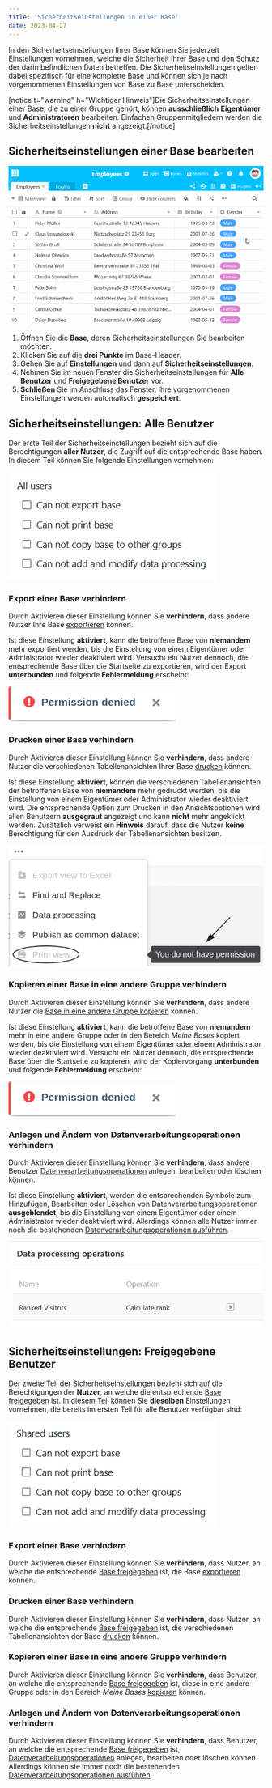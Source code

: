 ```yaml
---
title: 'Sicherheitseinstellungen in einer Base'
date: 2023-04-27
---
```


In den Sicherheitseinstellungen Ihrer Base können Sie jederzeit Einstellungen vornehmen, welche die Sicherheit Ihrer Base und den Schutz der darin befindlichen Daten betreffen. Die Sicherheitseinstellungen gelten dabei spezifisch für eine komplette Base und können sich je nach vorgenommenen Einstellungen von Base zu Base unterscheiden.

\[notice t="warning" h="Wichtiger Hinweis"\]Die Sicherheitseinstellungen einer Base, die zu einer Gruppe gehört, können **ausschließlich** **Eigentümer** und **Administratoren** bearbeiten. Einfachen Gruppenmitgliedern werden die Sicherheitseinstellungen **nicht** angezeigt.\[/notice\]

## Sicherheitseinstellungen einer Base bearbeiten

[![Sicherheitseinstellungen in einer Base](Security-settings-of-a-base.gif)](Security-settings-of-a-base.gif)

1. Öffnen Sie die **Base**, deren Sicherheitseinstellungen Sie bearbeiten möchten.
2. Klicken Sie auf die **drei Punkte** im Base-Header.
3. Gehen Sie auf **Einstellungen** und dann auf **Sicherheitseinstellungen**.
4. Nehmen Sie im neuen Fenster die Sicherheitseinstellungen für **Alle Benutzer** und **Freigegebene Benutzer** vor.
5. **Schließen** Sie im Anschluss das Fenster. Ihre vorgenommenen Einstellungen werden automatisch **gespeichert**.

## Sicherheitseinstellungen: Alle Benutzer

Der erste Teil der Sicherheitseinstellungen bezieht sich auf die Berechtigungen **aller Nutzer**, die Zugriff auf die entsprechende Base haben. In diesem Teil können Sie folgende Einstellungen vornehmen:

![Sicherheitseinstellungen für alle Nutzer](Security-settings-for-all-users.png)

### Export einer Base verhindern

Durch Aktivieren dieser Einstellung können Sie **verhindern**, dass andere Nutzer Ihre Base [exportieren](https://seatable.io/docs/import-von-daten/datenimport-und-export/#base_exportieren) können.

Ist diese Einstellung **aktiviert**, kann die betroffene Base von **niemandem** mehr exportiert werden, bis die Einstellung von einem Eigentümer oder Administrator wieder deaktiviert wird. Versucht ein Nutzer dennoch, die entsprechende Base über die Startseite zu exportieren, wird der Export **unterbunden** und folgende **Fehlermeldung** erscheint:

[![Fehlermeldung bei versuchtem Base-Export, wenn die Sicherheitseinstellung "Export einer Base verhindern" für alle Benutzer aktiviert ist](fehlermeldung-sicherheitseinstellung-base-exportieren-alle.png)](fehlermeldung-sicherheitseinstellung-base-exportieren-alle.png)

### Drucken einer Base verhindern

Durch Aktivieren dieser Einstellung können Sie **verhindern**, dass andere Nutzer die verschiedenen Tabellenansichten Ihrer Base [drucken](https://seatable.io/docs/grundlagen-von-ansichten/das-drucken-einer-ansicht/) können.

Ist diese Einstellung **aktiviert**, können die verschiedenen Tabellenansichten der betroffenen Base von **niemandem** mehr gedruckt werden, bis die Einstellung von einem Eigentümer oder Administrator wieder deaktiviert wird. Die entsprechende Option zum Drucken in den Ansichtsoptionen wird allen Benutzern **ausgegraut** angezeigt und kann **nicht** mehr angeklickt werden. Zusätzlich verweist ein **Hinweis** darauf, dass die Nutzer **keine** Berechtigung für den Ausdruck der Tabellenansichten besitzen.

[![Ausgegraute Option zum Ausdruck von Tabellenansichten einer Base, wenn in den Sicherheitseinstellungen die Option "Druck einer Base verhindern" für alle Benutzer aktiviert ist](no-permission-for-printing-table-views-due-security-settings-all-users.png)](no-permission-for-printing-table-views-due-security-settings-all-users.png)

### Kopieren einer Base in eine andere Gruppe verhindern

Durch Aktivieren dieser Einstellung können Sie **verhindern**, dass andere Nutzer die [Base in eine andere Gruppe kopieren](https://seatable.io/docs/arbeiten-mit-bases/eine-base-in-eine-gruppe-kopieren/) können.

Ist diese Einstellung **aktiviert**, kann die betroffene Base von **niemandem** mehr in eine andere Gruppe oder in den Bereich _Meine Bases_ kopiert werden, bis die Einstellung von einem Eigentümer oder einem Administrator wieder deaktiviert wird. Versucht ein Nutzer dennoch, die entsprechende Base über die Startseite zu kopieren, wird der Kopiervorgang **unterbunden** und folgende **Fehlermeldung** erscheint:

[![Fehlermeldung bei versuchtem Kopieren einer Base, wenn die Sicherheitseinstellung "Kopie einer Base in eine andere Gruppe verhindern" für alle Benutzer aktiviert ist](fehlermeldung-sicherheitseinstellung-base-exportieren-alle.png)](fehlermeldung-sicherheitseinstellung-base-exportieren-alle.png)

### Anlegen und Ändern von Datenverarbeitungsoperationen verhindern

Durch Aktivieren dieser Einstellung können Sie **verhindern**, dass andere Benutzer [Datenverarbeitungsoperationen](https://seatable.io/docs/datenverarbeitung/datenverarbeitungsoperationen-in-seatable/) anlegen, bearbeiten oder löschen können.

Ist diese Einstellung **aktiviert**, werden die entsprechenden Symbole zum Hinzufügen, Bearbeiten oder Löschen von Datenverarbeitungsoperationen **ausgeblendet**, bis die Einstellung von einem Eigentümer oder einem Administrator wieder deaktiviert wird. Allerdings können alle Nutzer immer noch die bestehenden [Datenverarbeitungsoperationen ausführen](https://seatable.io/docs/datenverarbeitung/datenverarbeitungsoperationen-ausfuehren/).

![Datenverarbeitungsoperation ausführen](Datenverarbeitungsoperation-ausfuehren.png)

## Sicherheitseinstellungen: Freigegebene Benutzer

Der zweite Teil der Sicherheitseinstellungen bezieht sich auf die Berechtigungen der **Nutzer**, an welche die entsprechende [Base freigegeben](https://seatable.io/docs/freigaben/anlegen-einer-benutzerfreigabe/) ist. In diesem Teil können Sie **dieselben** Einstellungen vornehmen, die bereits im ersten Teil für alle Benutzer verfügbar sind:

![Sicherheitseinstellungen für freigegebene Benutzer](Security-settings-for-shared-users.png)

### Export einer Base verhindern

Durch Aktivieren dieser Einstellung können Sie **verhindern**, dass Nutzer, an welche die entsprechende [Base freigegeben](https://seatable.io/docs/freigaben/anlegen-einer-benutzerfreigabe/) ist, die Base [exportieren](https://seatable.io/docs/import-von-daten/datenimport-und-export/#base_exportieren) können.

### Drucken einer Base verhindern

Durch Aktivieren dieser Einstellung können Sie **verhindern**, dass Nutzer, an welche die entsprechende [Base freigegeben](https://seatable.io/docs/freigaben/anlegen-einer-benutzerfreigabe/) ist, die verschiedenen Tabellenansichten der Base [drucken](https://seatable.io/docs/grundlagen-von-ansichten/das-drucken-einer-ansicht/) können.

### Kopieren einer Base in eine andere Gruppe verhindern

Durch Aktivieren dieser Einstellung können Sie **verhindern**, dass Benutzer, an welche die entsprechende [Base freigegeben](https://seatable.io/docs/freigaben/anlegen-einer-benutzerfreigabe/) ist, diese in eine andere Gruppe oder in den Bereich _Meine Bases_ [kopieren](https://seatable.io/docs/arbeiten-mit-bases/eine-base-in-eine-gruppe-kopieren/) können.

### Anlegen und Ändern von Datenverarbeitungsoperationen verhindern

Durch Aktivieren dieser Einstellung können Sie **verhindern**, dass Benutzer, an welche die entsprechende [Base freigegeben](https://seatable.io/docs/freigaben/anlegen-einer-benutzerfreigabe/) ist, [Datenverarbeitungsoperationen](https://seatable.io/docs/datenverarbeitung/datenverarbeitungsoperationen-in-seatable/) anlegen, bearbeiten oder löschen können. Allerdings können sie immer noch die bestehenden [Datenverarbeitungsoperationen ausführen](https://seatable.io/docs/datenverarbeitung/datenverarbeitungsoperationen-ausfuehren/).
